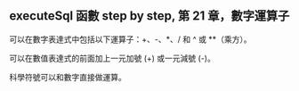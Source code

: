executeSql 函數 step by step, 第 21 章，數字運算子
----------------------------------------

可以在數字表達式中包括以下運算子：+、-、\*、/ 和 ^ 或 \*\*（乘方）。

可以在數值表達式的前面加上一元加號 (+) 或一元減號 (-)。

科學符號可以和數字直接做運算。